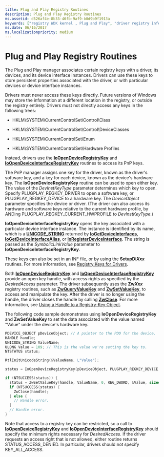 ```yaml
---
title: Plug and Play Registry Routines
description: Plug and Play Registry Routines
ms.assetid: d526af4e-8b33-46fb-9af9-b0d9b9f1913a
keywords: ["registry WDK kernel , Plug and Play", "driver registry information WDK kernel , Plug and Play", "Plug and Play WDK kernel , registry routines", "hardware keys WDK kernel", "software keys WDK kernel", "IoOpenDeviceRegistryKey", "IoOpenDeviceInterfaceRegistryKey", "PnP WDK kernel , registry routines"]
ms.date: 06/16/2017
ms.localizationpriority: medium
---
```


# Plug and Play Registry Routines


The Plug and Play manager associates certain registry keys with a driver, its devices, and its device interface instances. Drivers can use these keys to store persistent properties associated with the driver, or with particular devices or device interface instances.

Drivers must never access these keys directly. Future versions of Windows may store the information at a different location in the registry, or outside the registry entirely. Drivers must not directly access any keys in the following trees:

-   HKLM\\SYSTEM\\CurrentControlSet\\Control\\Class

-   HKLM\\SYSTEM\\CurrentControlSet\\Control\\DeviceClasses

-   HKLM\\SYSTEM\\CurrentControlSet\\Enum

-   HKLM\\SYSTEM\\CurrentControlSet\\Hardware Profiles

Instead, drivers use the [**IoOpenDeviceRegistryKey**](https://msdn.microsoft.com/library/windows/hardware/ff549443) and [**IoOpenDeviceInterfaceRegistryKey**](https://msdn.microsoft.com/library/windows/hardware/ff549433) routines to access its PnP keys.

The PnP manager assigns one key for the driver, known as the driver's software key, and a key for each device, known as the device's hardware key. The **IoOpenDeviceRegistryKey** routine can be used to open either key. The value of the *DevInstKeyType* parameter determines which key to open. Specify PLUGPLAY\_REGKEY\_DRIVER to open a software key, or PLUGPLAY\_REGKEY\_DEVICE to a hardware key. The *DeviceObject* parameter specifies the device or driver. (The driver can also access its hardware and software keys relative to the current hardware profile, by ANDing PLUGPLAY\_REGKEY\_CURRENT\_HWPROFILE to *DevInstKeyType*.)

**IoOpenDeviceInterfaceRegistryKey** opens the key associated with a particular device interface instance. The instance is identified by its name, which is a [**UNICODE\_STRING**](https://msdn.microsoft.com/library/windows/hardware/ff564879) returned by [**IoGetDeviceInterfaces**](https://msdn.microsoft.com/library/windows/hardware/ff549186), [**IoGetDeviceInterfaceAlias**](https://msdn.microsoft.com/library/windows/hardware/ff549180), or [**IoRegisterDeviceInterface**](https://msdn.microsoft.com/library/windows/hardware/ff549506). The string is passed as the *SymbolicLinkValue* parameter to **IoOpenDeviceInterfaceRegistryKey**.

These keys can also be set in an INF file, or by using the **SetupDi*Xxx*** routines. For more information, see [Registry Keys for Drivers](https://msdn.microsoft.com/library/windows/hardware/ff549538).

Both [**IoOpenDeviceRegistryKey**](https://msdn.microsoft.com/library/windows/hardware/ff549443) and [**IoOpenDeviceInterfaceRegistryKey**](https://msdn.microsoft.com/library/windows/hardware/ff549433) provide an open key handle, with access rights as specified by the *DesiredAccess* parameter. The driver subsequently uses the **Zw*Xxx*** registry routines, such as [**ZwQueryValueKey**](https://msdn.microsoft.com/library/windows/hardware/ff567069) and [**ZwSetValueKey**](https://msdn.microsoft.com/library/windows/hardware/ff567109), to access and manipulate the key. After the driver is no longer using the handle, the driver closes the handle by calling [**ZwClose**](https://msdn.microsoft.com/library/windows/hardware/ff566417). For more information, see [Using a Handle to a Registry-Key Object](using-a-handle-to-a-registry-key-object.md).

The following code sample demonstrates using **IoOpenDeviceRegistryKey** and **ZwSetValueKey** to set the data associated with the value named "Value" under the device's hardware key.

```cpp
PDEVICE_OBJECT pDeviceObject; // A pointer to the PDO for the device.
HANDLE handle;
UNICODE_STRING ValueName;
ULONG Value = 109; // This is the value we're setting the key to.
NTSTATUS status;

RtlInitUnicodeString(&ValueName, L"Value");

status = IoOpenDeviceRegistryKey(pDeviceObject, PLUGPLAY_REGKEY_DEVICE, KEY_READ, &handle);

if (NTSUCCESS(status)) {
  status = ZwSetValueKey(handle, ValueName, 0, REG_DWORD, &Value, sizeof(ULONG));
  if (NTSUCCESS(status) {
    ZwClose(handle);
  } else {
    // Handle error.
  }
  // Handle error.
}
```

Note that access to a registry key can be restricted, so a call to [**IoOpenDeviceRegistryKey**](https://msdn.microsoft.com/library/windows/hardware/ff549443) and [**IoOpenDeviceInterfaceRegistryKey**](https://msdn.microsoft.com/library/windows/hardware/ff549433) should specify the minimum rights necessary for *DesiredAccess*. If the driver requests an access right that is not allowed, either routine returns STATUS\_ACCESS\_DENIED. In particular, drivers should not specify KEY\_ALL\_ACCESS.

 

 




